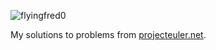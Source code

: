 ![flyingfred0](https://projecteuler.net/profile/flyingfred0.png)

My solutions to problems from [projecteuler.net](https://projecteuler.net/).
